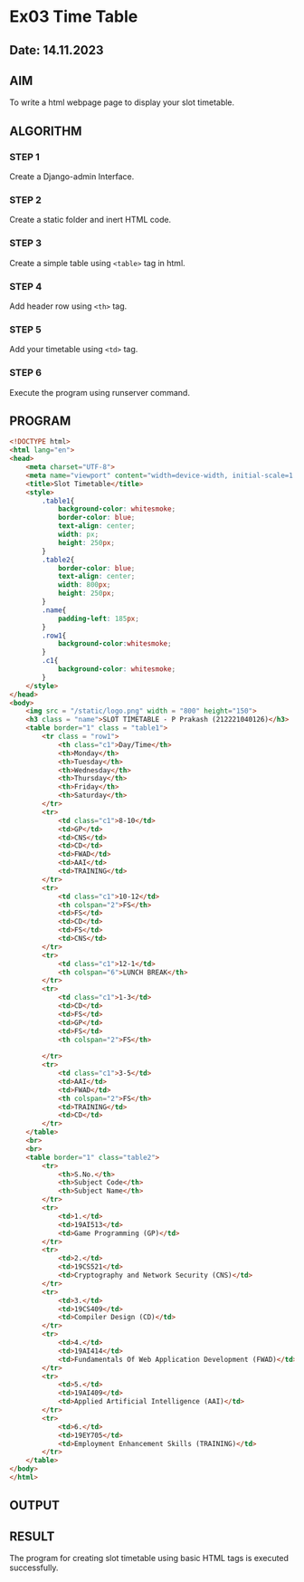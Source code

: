 # Ex03 Time Table
## Date: 14.11.2023

## AIM
To write a html webpage page to display your slot timetable.

## ALGORITHM
### STEP 1
Create a Django-admin Interface.

### STEP 2
Create a static folder and inert HTML code.

### STEP 3
Create a simple table using ```<table>``` tag in html.

### STEP 4
Add header row using ```<th>``` tag.

### STEP 5
Add your timetable using ```<td>``` tag.

### STEP 6
Execute the program using runserver command.

## PROGRAM
```html
<!DOCTYPE html>
<html lang="en">
<head>
    <meta charset="UTF-8">
    <meta name="viewport" content="width=device-width, initial-scale=1.0">
    <title>Slot Timetable</title>
    <style>
        .table1{
            background-color: whitesmoke;
            border-color: blue;
            text-align: center;
            width: px;
            height: 250px;
        }
        .table2{
            border-color: blue;
            text-align: center;
            width: 800px;
            height: 250px; 
        }
        .name{
            padding-left: 185px;
        }
        .row1{
            background-color:whitesmoke;
        }
        .c1{
            background-color: whitesmoke;
        }
    </style>
</head>
<body>
    <img src = "/static/logo.png" width = "800" height="150">
    <h3 class = "name">SLOT TIMETABLE - P Prakash (212221040126)</h3>
    <table border="1" class = "table1">
        <tr class = "row1">
            <th class="c1">Day/Time</th>
            <th>Monday</th>
            <th>Tuesday</th>
            <th>Wednesday</th>
            <th>Thursday</th>
            <th>Friday</th>
            <th>Saturday</th>
        </tr>
        <tr>
            <td class="c1">8-10</td>
            <td>GP</td>
            <td>CNS</td>
            <td>CD</td>
            <td>FWAD</td>
            <td>AAI</td>
            <td>TRAINING</td>
        </tr>
        <tr>
            <td class="c1">10-12</td>
            <th colspan="2">FS</th>
            <td>FS</td>
            <td>CD</td>
            <td>FS</td>
            <td>CNS</td>
        </tr>
        <tr>
            <td class="c1">12-1</td>
            <th colspan="6">LUNCH BREAK</th>
        </tr>
        <tr>
            <td class="c1">1-3</td>
            <td>CD</td>
            <td>FS</td>
            <td>GP</td>
            <td>FS</td>
            <th colspan="2">FS</th>
            
        </tr>
        <tr>
            <td class="c1">3-5</td>
            <td>AAI</td>
            <td>FWAD</td>
            <th colspan="2">FS</th>
            <td>TRAINING</td>
            <td>CD</td>
        </tr>
    </table>
    <br>
    <br>
    <table border="1" class="table2">
        <tr>
            <th>S.No.</th>
            <th>Subject Code</th>
            <th>Subject Name</th>
        </tr>
        <tr>
            <td>1.</td>
            <td>19AI513</td>
            <td>Game Programming (GP)</td>
        </tr>
        <tr>
            <td>2.</td>
            <td>19CS521</td>
            <td>Cryptography and Network Security (CNS)</td>
        </tr>
        <tr>
            <td>3.</td>
            <td>19CS409</td>
            <td>Compiler Design (CD)</td>
        </tr>
        <tr>
            <td>4.</td>
            <td>19AI414</td>
            <td>Fundamentals Of Web Application Development (FWAD)</td>
        </tr>
        <tr>
            <td>5.</td>
            <td>19AI409</td>
            <td>Applied Artificial Intelligence (AAI)</td>
        </tr>
        <tr>
            <td>6.</td>
            <td>19EY705</td>
            <td>Employment Enhancement Skills (TRAINING)</td>
        </tr>
    </table>
</body>
</html>
```

## OUTPUT





## RESULT
The program for creating slot timetable using basic HTML tags is executed successfully.
